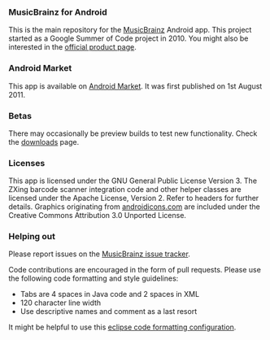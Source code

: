 ### MusicBrainz for Android

This is the main repository for the [MusicBrainz](http://www.musicbrainz.org) Android app. This project started as a Google Summer of Code project in 2010. You might also be interested in the [official product page](http://musicbrainz.org/doc/MusicBrainz_for_Android).

### Android Market

This app is available on [Android Market](https://market.android.com/details?id=org.musicbrainz.mobile). It was first published on 1st August 2011.

### Betas

There may occasionally be preview builds to test new functionality. Check the [downloads](https://github.com/jdamcd/MusicBrainzAndroid/downloads) page.

### Licenses

This app is licensed under the GNU General Public License Version 3.
The ZXing barcode scanner integration code and other helper classes are licensed under the Apache License, Version 2.
Refer to headers for further details.
Graphics originating from [androidicons.com](https://www.androidicons.com) are included under the Creative Commons Attribution 3.0 Unported License.

### Helping out

Please report issues on the [MusicBrainz issue tracker](http://tickets.musicbrainz.org/).

Code contributions are encouraged in the form of pull requests. Please use the following code formatting and style guidelines:

* Tabs are 4 spaces in Java code and 2 spaces in XML
* 120 character line width
* Use descriptive names and comment as a last resort

It might be helpful to use this [eclipse code formatting configuration](https://github.com/novoda/public-mvn-repo/blob/master/eclipse/clean_code_formatter_profile.xml).
